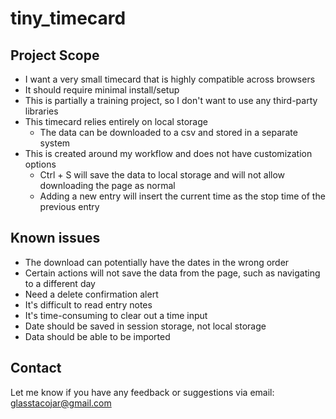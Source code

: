 # tiny_timecard

## Project Scope
- I want a very small timecard that is highly compatible across browsers
- It should require minimal install/setup
- This is partially a training project, so I don't want to use any third-party libraries
- This timecard relies entirely on local storage
  - The data can be downloaded to a csv and stored in a separate system
- This is created around my workflow and does not have customization options
  - Ctrl + S will save the data to local storage and will not allow downloading the page as normal
  - Adding a new entry will insert the current time as the stop time of the previous entry
 
## Known issues
- The download can potentially have the dates in the wrong order
- Certain actions will not save the data from the page, such as navigating to a different day
- Need a delete confirmation alert
- It's difficult to read entry notes
- It's time-consuming to clear out a time input
- Date should be saved in session storage, not local storage
- Data should be able to be imported

## Contact
Let me know if you have any feedback or suggestions via email: glasstacojar@gmail.com
